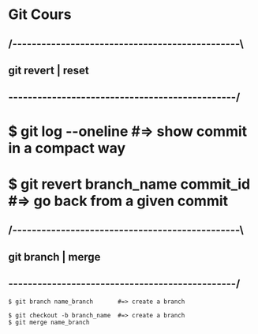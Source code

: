 # Git Cours

## 			/-----------------------------------------------\
##						 git revert | reset	
##      	\-----------------------------------------------/

# $ git log --oneline  					 #=> show commit in a compact way

# $ git revert branch_name commit_id     #=> go back from a given commit


##			/-----------------------------------------------\
##						git branch | merge
##       	\-----------------------------------------------/

 ```linux
$ git branch name_branch       #=> create a branch

$ git checkout -b branch_name  #=> create a branch
$ git merge name_branch 
```